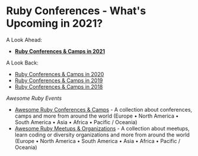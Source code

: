 # Ruby Conferences - What's Upcoming in 2021?

A Look Ahead:

- [**Ruby Conferences & Camps in 2021**](2021.md)

A Look Back:

- [Ruby Conferences & Camps in 2020](2020.md)
- [Ruby Conferences & Camps in 2019](2019.md)
- [Ruby Conferences & Camps in 2018](2018.md)


_Awesome Ruby Events_

- [Awesome Ruby Conferences & Camps](conferences) - A collection about conferences, camps and more from around the world (Europe • North America • South America • Asia • Africa • Pacific / Oceania)
- [Awesome Ruby Meetups & Organizations](https://planetruby.github.io/meetups) - A collection about meetups, learn coding or diversity organizations and more from around the world (Europe • North America • South America • Asia • Africa • Pacific / Oceania)

